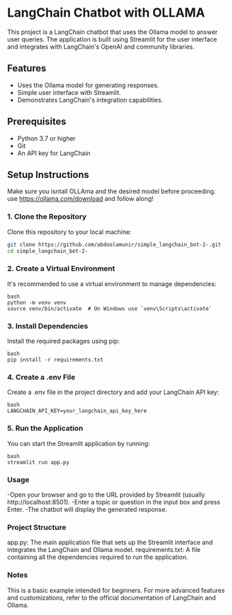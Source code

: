 # LangChain Chatbot with OLLAMA

This project is a LangChain chatbot that uses the Ollama model to answer user queries. The application is built using Streamlit for the user interface and integrates with LangChain's OpenAI and community libraries.

## Features
- Uses the Ollama model for generating responses.
- Simple user interface with Streamlit.
- Demonstrates LangChain's integration capabilities.

## Prerequisites
- Python 3.7 or higher
- Git
- An API key for LangChain

## Setup Instructions
Make sure you isntall OLLAma and the desired model before proceeding. use https://ollama.com/download and follow along!

### 1. Clone the Repository
Clone this repository to your local machine:
```bash
git clone https://github.com/abdoolamunir/simple_langchain_bot-2-.git
cd simple_langchain_bot-2-
```

### 2. Create a Virtual Environment
It's recommended to use a virtual environment to manage dependencies:
```
bash
python -m venv venv
source venv/bin/activate  # On Windows use `venv\Scripts\activate`
```

### 3. Install Dependencies
Install the required packages using pip:
```
bash
pip install -r requirements.txt
```

### 4. Create a .env File
Create a .env file in the project directory and add your LangChain API key:
```
bash
LANGCHAIN_API_KEY=your_langchain_api_key_here
```

### 5. Run the Application
You can start the Streamlit application by running:
```
bash
streamlit run app.py
```

### Usage
-Open your browser and go to the URL provided by Streamlit (usually http://localhost:8501).
-Enter a topic or question in the input box and press Enter.
-The chatbot will display the generated response.

### Project Structure
app.py: The main application file that sets up the Streamlit interface and integrates the LangChain and Ollama model.
requirements.txt: A file containing all the dependencies required to run the application.

### Notes
This is a basic example intended for beginners. For more advanced features and customizations, refer to the official documentation of LangChain and Ollama.

